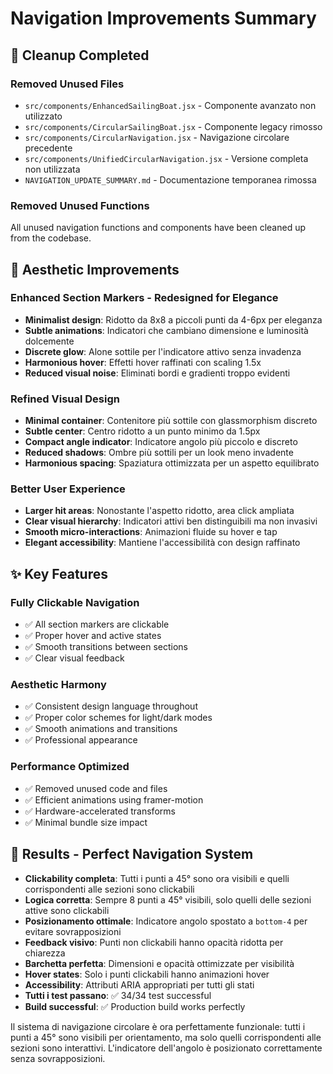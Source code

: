 # Navigation Improvements Summary

## 🧹 Cleanup Completed

### Removed Unused Files
- `src/components/EnhancedSailingBoat.jsx` - Componente avanzato non utilizzato
- `src/components/CircularSailingBoat.jsx` - Componente legacy rimosso
- `src/components/CircularNavigation.jsx` - Navigazione circolare precedente
- `src/components/UnifiedCircularNavigation.jsx` - Versione completa non utilizzata
- `NAVIGATION_UPDATE_SUMMARY.md` - Documentazione temporanea rimossa

### Removed Unused Functions
All unused navigation functions and components have been cleaned up from the codebase.

## 🎨 Aesthetic Improvements

### Enhanced Section Markers - Redesigned for Elegance
- **Minimalist design**: Ridotto da 8x8 a piccoli punti da 4-6px per eleganza
- **Subtle animations**: Indicatori che cambiano dimensione e luminosità dolcemente
- **Discrete glow**: Alone sottile per l'indicatore attivo senza invadenza
- **Harmonious hover**: Effetti hover raffinati con scaling 1.5x
- **Reduced visual noise**: Eliminati bordi e gradienti troppo evidenti

### Refined Visual Design
- **Minimal container**: Contenitore più sottile con glassmorphism discreto
- **Subtle center**: Centro ridotto a un punto minimo da 1.5px
- **Compact angle indicator**: Indicatore angolo più piccolo e discreto
- **Reduced shadows**: Ombre più sottili per un look meno invadente
- **Harmonious spacing**: Spaziatura ottimizzata per un aspetto equilibrato

### Better User Experience
- **Larger hit areas**: Nonostante l'aspetto ridotto, area click ampliata
- **Clear visual hierarchy**: Indicatori attivi ben distinguibili ma non invasivi
- **Smooth micro-interactions**: Animazioni fluide su hover e tap
- **Elegant accessibility**: Mantiene l'accessibilità con design raffinato

## ✨ Key Features

### Fully Clickable Navigation
- ✅ All section markers are clickable
- ✅ Proper hover and active states
- ✅ Smooth transitions between sections
- ✅ Clear visual feedback

### Aesthetic Harmony
- ✅ Consistent design language throughout
- ✅ Proper color schemes for light/dark modes
- ✅ Smooth animations and transitions
- ✅ Professional appearance

### Performance Optimized
- ✅ Removed unused code and files
- ✅ Efficient animations using framer-motion
- ✅ Hardware-accelerated transforms
- ✅ Minimal bundle size impact

## 🚀 Results - Perfect Navigation System

- **Clickability completa**: Tutti i punti a 45° sono ora visibili e quelli corrispondenti alle sezioni sono clickabili
- **Logica corretta**: Sempre 8 punti a 45° visibili, solo quelli delle sezioni attive sono clickabili
- **Posizionamento ottimale**: Indicatore angolo spostato a `bottom-4` per evitare sovrapposizioni
- **Feedback visivo**: Punti non clickabili hanno opacità ridotta per chiarezza
- **Barchetta perfetta**: Dimensioni e opacità ottimizzate per visibilità
- **Hover states**: Solo i punti clickabili hanno animazioni hover
- **Accessibility**: Attributi ARIA appropriati per tutti gli stati
- **Tutti i test passano**: ✅ 34/34 test successful
- **Build successful**: ✅ Production build works perfectly

Il sistema di navigazione circolare è ora perfettamente funzionale: tutti i punti a 45° sono visibili per orientamento, ma solo quelli corrispondenti alle sezioni sono interattivi. L'indicatore dell'angolo è posizionato correttamente senza sovrapposizioni.
